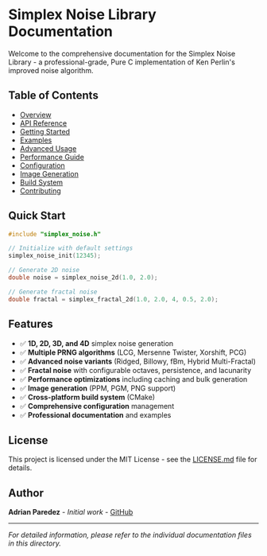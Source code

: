 # Simplex Noise Library Documentation

Welcome to the comprehensive documentation for the Simplex Noise Library - a professional-grade, Pure C implementation of Ken Perlin's improved noise algorithm.

## Table of Contents

- [Overview](overview.md)
- [API Reference](api-reference.md)
- [Getting Started](getting-started.md)
- [Examples](examples.md)
- [Advanced Usage](advanced-usage.md)
- [Performance Guide](performance.md)
- [Configuration](configuration.md)
- [Image Generation](image-generation.md)
- [Build System](build-system.md)
- [Contributing](contributing.md)

## Quick Start

```c
#include "simplex_noise.h"

// Initialize with default settings
simplex_noise_init(12345);

// Generate 2D noise
double noise = simplex_noise_2d(1.0, 2.0);

// Generate fractal noise
double fractal = simplex_fractal_2d(1.0, 2.0, 4, 0.5, 2.0);
```

## Features

- ✅ **1D, 2D, 3D, and 4D** simplex noise generation
- ✅ **Multiple PRNG algorithms** (LCG, Mersenne Twister, Xorshift, PCG)
- ✅ **Advanced noise variants** (Ridged, Billowy, fBm, Hybrid Multi-Fractal)
- ✅ **Fractal noise** with configurable octaves, persistence, and lacunarity
- ✅ **Performance optimizations** including caching and bulk generation
- ✅ **Image generation** (PPM, PGM, PNG support)
- ✅ **Cross-platform build system** (CMake)
- ✅ **Comprehensive configuration** management
- ✅ **Professional documentation** and examples

## License

This project is licensed under the MIT License - see the [LICENSE.md](../LICENSE.md) file for details.

## Author

**Adrian Paredez** - _Initial work_ - [GitHub](https://github.com/paredezadrian)

---

_For detailed information, please refer to the individual documentation files in this directory._
